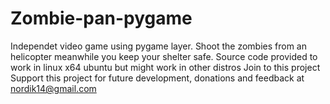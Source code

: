# Zombie-pan-pygame
Independet video game using pygame layer. Shoot the zombies from an helicopter meanwhile you keep your shelter safe. 
Source code provided to work in linux x64 ubuntu but might work in other distros
Join to this project
Support this project for future development, donations and feedback at
nordik14@gmail.com

